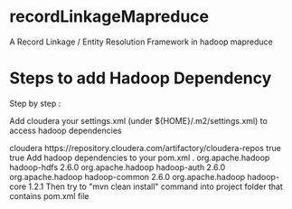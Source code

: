 # recordLinkageMapreduce

A Record Linkage / Entity Resolution Framework in hadoop mapreduce

















# Steps to add Hadoop Dependency

Step by step :

Add cloudera your settings.xml (under ${HOME}/.m2/settings.xml) to access hadoop dependencies

<repository>
     <id>cloudera</id>
     <url>https://repository.cloudera.com/artifactory/cloudera-repos</url>
     <releases>
          <enabled>true</enabled>
     </releases>
     <snapshots>
          <enabled>true</enabled>
     </snapshots>
</repository>
Add hadoop dependencies to your pom.xml .

<dependency>
    <groupId>org.apache.hadoop</groupId>
    <artifactId>hadoop-hdfs</artifactId>
    <version>2.6.0</version>
</dependency>
<dependency>
    <groupId>org.apache.hadoop</groupId>
    <artifactId>hadoop-auth</artifactId>
    <version>2.6.0</version>
</dependency>
<dependency>
    <groupId>org.apache.hadoop</groupId>
    <artifactId>hadoop-common</artifactId>
    <version>2.6.0</version>
</dependency>
<dependency>
    <groupId>org.apache.hadoop</groupId>
    <artifactId>hadoop-core</artifactId>
    <version>1.2.1</version>
</dependency>
Then try to "mvn clean install" command into project folder that contains pom.xml file
